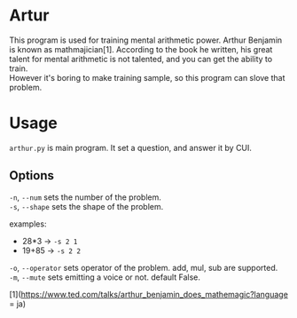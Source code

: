 # Artur

This program is used for training mental arithmetic power.
Arthur Benjamin is known as mathmajician[1].
According to the book he written, his great talent for mental arithmetic is not talented, and you can get the ability to train.  
However it's boring to make training sample, so this program can slove that problem.


# Usage

`arthur.py` is main program.
It set a question, and answer it by CUI.

## Options
`-n`, `--num` sets the number of the problem.  
`-s`, `--shape` sets the shape of the problem.  

examples:
+ 28*3 -> `-s 2 1`
+ 19+85 -> `-s 2 2`

`-o`, `--operator` sets operator of the problem.
add, mul, sub are supported.  
`-m`, `--mute` sets emitting a voice or not. default False.




[1](https://www.ted.com/talks/arthur_benjamin_does_mathemagic?language = ja)
